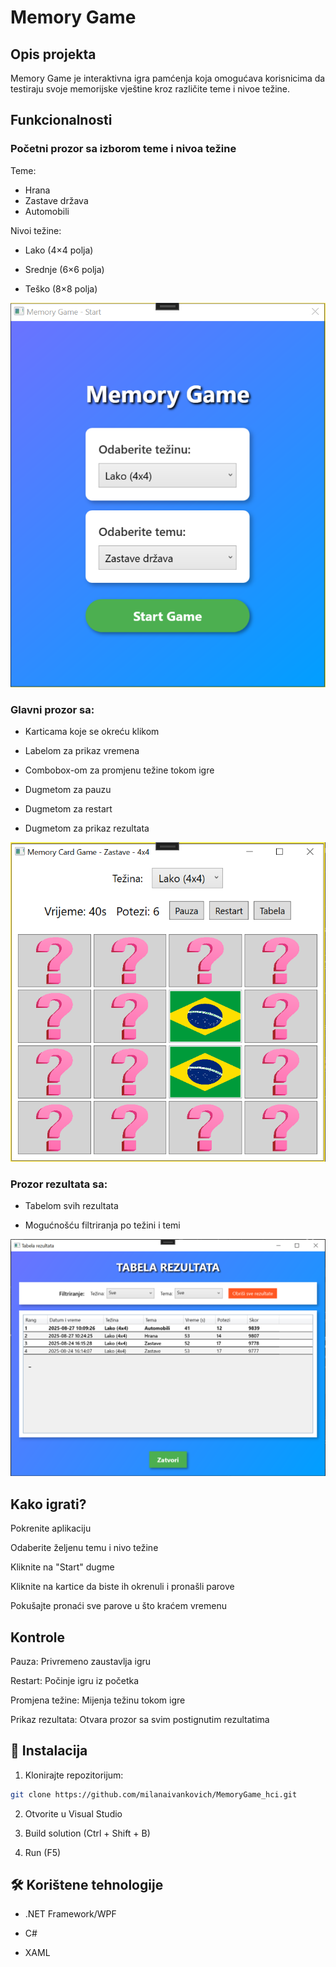# Memory Game

## Opis projekta
Memory Game je interaktivna igra pamćenja koja omogućava korisnicima da testiraju svoje memorijske vještine kroz različite teme i nivoe težine.

## Funkcionalnosti

### Početni prozor sa izborom teme i nivoa težine

Teme:
- Hrana
- Zastave država
- Automobili

Nivoi težine:

- Lako (4×4 polja)

- Srednje (6×6 polja)

- Teško (8×8 polja)

![image alt](https://github.com/milanaivankovich/MemoryGame_hci/blob/b60c0e4d3f183f40f768028d213961442383e35d/screenshots/Screenshot%20(6).png)

### Glavni prozor sa:

- Karticama koje se okreću klikom

- Labelom za prikaz vremena

- Combobox-om za promjenu težine tokom igre

- Dugmetom za pauzu

- Dugmetom za restart

- Dugmetom za prikaz rezultata

![image alt](https://github.com/milanaivankovich/MemoryGame_hci/blob/b60c0e4d3f183f40f768028d213961442383e35d/screenshots/Screenshot%20(13).png)

### Prozor rezultata sa:

- Tabelom svih rezultata

- Mogućnošću filtriranja po težini i temi

![image alt](https://github.com/milanaivankovich/MemoryGame_hci/blob/b60c0e4d3f183f40f768028d213961442383e35d/screenshots/Screenshot%20(11).png)

## Kako igrati?
Pokrenite aplikaciju

Odaberite željenu temu i nivo težine

Kliknite na "Start" dugme

Kliknite na kartice da biste ih okrenuli i pronašli parove

Pokušajte pronaći sve parove u što kraćem vremenu

## Kontrole
Pauza: Privremeno zaustavlja igru

Restart: Počinje igru iz početka

Promjena težine: Mijenja težinu tokom igre

Prikaz rezultata: Otvara prozor sa svim postignutim rezultatima

## 🚀 Instalacija
1. Klonirajte repozitorijum:

```sh
git clone https://github.com/milanaivankovich/MemoryGame_hci.git
```
2. Otvorite u Visual Studio

3. Build solution (Ctrl + Shift + B)

4. Run (F5)

## 🛠️ Korištene tehnologije
- .NET Framework/WPF

- C#

- XAML

